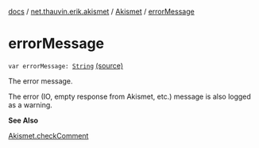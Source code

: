[docs](../../index.md) / [net.thauvin.erik.akismet](../index.md) / [Akismet](index.md) / [errorMessage](./error-message.md)

# errorMessage

`var errorMessage: `[`String`](https://kotlinlang.org/api/latest/jvm/stdlib/kotlin/-string/index.html) [(source)](https://github.com/ethauvin/akismet-kotlin/tree/master/src/main/kotlin/net/thauvin/erik/akismet/Akismet.kt#L159)

The error message.

The error (IO, empty response from Akismet, etc.) message is also logged as a warning.

**See Also**

[Akismet.checkComment](check-comment.md)

